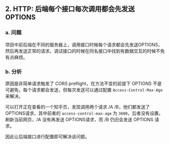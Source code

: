 
## 2. HTTP: 后端每个接口每次调用都会先发送OPTIONS


### a. 问题

项目中前后端在不同的服务器上，调用接口时候每个请求都会先发送OPTIONS，然后再发送正常的请求。调试接口的时候在同名接口中找到有数据交互的时候不免有点麻烦。

### b. 分析

原因是非简单请求触发了 CORS preflight，在方法不变的前提下 OPTIONS 不是可避免，每个请求都会发送，但每次发送可以通过配置 `Access-Control-Max-Age` 来解决。

可以打开正在查看的一个知乎页，发现调用两个请求 /A /B，他们都发送了OPTIONS请求，其中前者的 `access-control-max-age` 为 `3600`，后者没有设置。刷新当前网页，/A 没有再发送 OPTIONS请求，而 /B 仍旧会发送 OPTIONS 请求。

因此让后端接口进行配置即可解决该问题。

